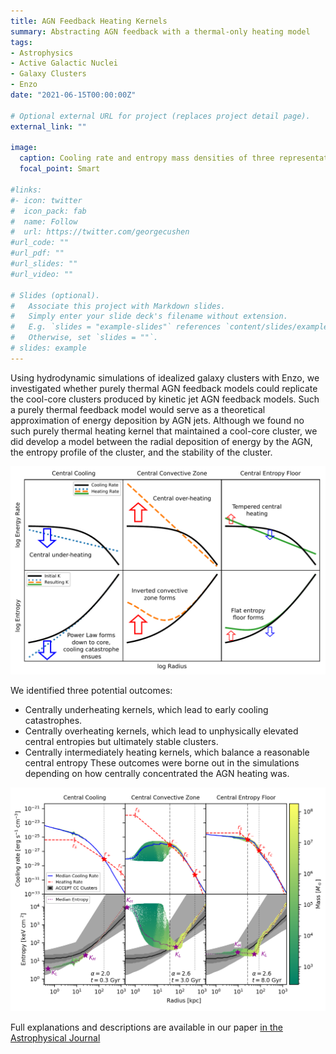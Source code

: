 ```yaml
---
title: AGN Feedback Heating Kernels
summary: Abstracting AGN feedback with a thermal-only heating model
tags:
- Astrophysics
- Active Galactic Nuclei
- Galaxy Clusters
- Enzo
date: "2021-06-15T00:00:00Z"

# Optional external URL for project (replaces project detail page).
external_link: ""

image:
  caption: Cooling rate and entropy mass densities of three representative simulations
  focal_point: Smart

#links:
#- icon: twitter
#  icon_pack: fab
#  name: Follow
#  url: https://twitter.com/georgecushen
#url_code: ""
#url_pdf: ""
#url_slides: ""
#url_video: ""

# Slides (optional).
#   Associate this project with Markdown slides.
#   Simply enter your slide deck's filename without extension.
#   E.g. `slides = "example-slides"` references `content/slides/example-slides.md`.
#   Otherwise, set `slides = ""`.
# slides: example
---
```

Using hydrodynamic simulations of idealized galaxy clusters with Enzo, we investigated whether purely thermal AGN feedback models could replicate the cool-core clusters produced by kinetic jet AGN feedback models. Such a purely thermal feedback model would serve as a theoretical approximation of energy deposition by AGN jets. Although we found no such purely thermal heating kernel that maintained a cool-core cluster, we did develop a model between the radial deposition of energy by the AGN, the entropy profile of the cluster, and the stability of the cluster.

![](hc_schematic.png "Schematic of Heating kernel outcomes")

We identified three potential outcomes:
- Centrally underheating kernels, which lead to early cooling catastrophes.
-  Centrally overheating kernels, which lead to unphysically elevated central entropies but ultimately stable clusters.
-  Centrally intermediately heating kernels, which balance a reasonable central entropy
These outcomes were borne out in the simulations depending on how centrally concentrated the AGN heating was.

![](featured.png "Cooling rate and entropy mass densities of three representative simulations")

Full explanations and descriptions are available in our paper [in the Astrophysical Journal](https://doi.org/10.3847/1538-4357/abb08c)
